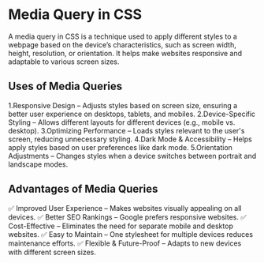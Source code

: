 # Media Query in CSS
A media query in CSS is a technique used to apply different styles to a webpage based on the device’s characteristics, such as screen width, height, resolution, or orientation. It helps make websites responsive and adaptable to various screen sizes.

## Uses of Media Queries
1.Responsive Design – Adjusts styles based on screen size, ensuring a better user experience on desktops, tablets, and mobiles.
2.Device-Specific Styling – Allows different layouts for different devices (e.g., mobile vs. desktop).
3.Optimizing Performance – Loads styles relevant to the user's screen, reducing unnecessary styling.
4.Dark Mode & Accessibility – Helps apply styles based on user preferences like dark mode.
5.Orientation Adjustments – Changes styles when a device switches between portrait and landscape modes.

## Advantages of Media Queries
✅ Improved User Experience – Makes websites visually appealing on all devices.
✅ Better SEO Rankings – Google prefers responsive websites.
✅ Cost-Effective – Eliminates the need for separate mobile and desktop websites.
✅ Easy to Maintain – One stylesheet for multiple devices reduces maintenance efforts.
✅ Flexible & Future-Proof – Adapts to new devices with different screen sizes.

